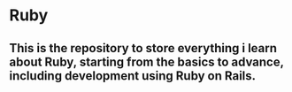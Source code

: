 # Ruby
## This is the repository to store everything i learn about Ruby, starting from the basics to advance, including development using Ruby on Rails.
